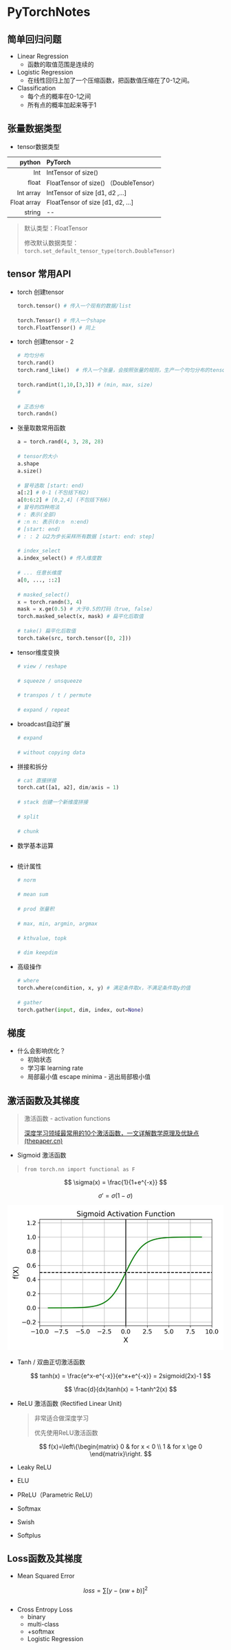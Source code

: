 # PyTorchNotes

## 简单回归问题

- Linear Regression
  - 函数的取值范围是连续的
- Logistic Regression
  - 在线性回归上加了一个压缩函数，把函数值压缩在了0-1之间。
- Classification
  - 每个点的概率在0-1之间
  - 所有点的概率加起来等于1



## 张量数据类型

- tensor数据类型

|      python | PyTorch                                |
| ----------: | :------------------------------------- |
|         Int | IntTensor of size()                    |
|       float | FloatTensor of size() （DoubleTensor） |
|   Int array | IntTensor of size [d1, d2 ,…]          |
| Float array | FloatTensor of size [d1, d2, …]        |
|      string | --                                     |

> 默认类型：FloatTensor 
>
> 修改默认数据类型：`torch.set_default_tensor_type(torch.DoubleTensor)`

## tensor 常用API

- torch 创建tensor

  ```python
  torch.tensor() # 传入一个现有的数据/list
  
  torch.Tensor() # 传入一个shape
  torch.FloatTensor() # 同上
  ```

- torch 创建tensor - 2

  ```python
  # 均匀分布
  torch.rand()
  torch.rand_like()  # 传入一个张量，会按照张量的规则，生产一个均匀分布的tensor
  
  torch.randint(1,10,[3,3]) # (min, max, size) 
  # 
  
  # 正态分布
  torch.randn()
  ```

- 张量取数常用函数

  ```python
  a = torch.rand(4, 3, 28, 28)
  
  # tensor的大小
  a.shape
  a.size()
  
  # 冒号选取 [start: end)
  a[:2] # 0-1 (不包括下标2)
  a[0:6:2] # [0,2,4] (不包括下标6)
  # 冒号的四种用法
  # : 表示(全部)
  # :n n: 表示(0:n  n:end)
  # [start: end)
  # : : 2 以2为步长采样所有数据 [start: end: step]
  
  # index_select
  a.index_select() # 传入维度数
  
  # ... 任意长维度
  a[0, ..., ::2]
  
  # masked_select()
  x = torch.randn(3, 4)
  mask = x.ge(0.5) # 大于0.5的打码（true, false）
  torch.masked_select(x, mask) # 扁平化后取值
  
  # take() 扁平化后取值
  torch.take(src, torch.tensor([0, 2]))
  ```

- tensor维度变换

  ```python
  # view / reshape
  
  # squeeze / unsqueeze
  
  # transpos / t / permute
  
  # expand / repeat
  ```

- broadcast自动扩展

  ```python
  # expand
  
  # without copying data
  ```

- 拼接和拆分

  ```python
  # cat 直接拼接
  torch.cat([a1, a2], dim/axis = 1)
  
  # stack 创建一个新维度拼接
  
  # split 
  
  # chunk
  ```

- 数学基本运算

  ```python 
  ```

  

- 统计属性

  ```python
  # norm
  
  # mean sum
  
  # prod 张量积
  
  # max, min, argmin, argmax
  
  # kthvalue, topk
  
  # dim keepdim 
  ```

- 高级操作

  ```python 
  # where
  torch.where(condition, x, y) # 满足条件取x，不满足条件取y的值
  
  # gather
  torch.gather(input, dim, index, out=None)
  ```

  

## 梯度

- 什么会影响优化？
  - 初始状态
  - 学习率 learning rate 
  -  局部最小值 escape minima - 逃出局部极小值



## 激活函数及其梯度

> 激活函数 - activation functions
>
> [深度学习领域最常用的10个激活函数，一文详解数学原理及优缺点 (thepaper.cn)](https://m.thepaper.cn/baijiahao_11444171)

-  Sigmoid 激活函数

  > `from torch.nn import functional as F`

  $$
  \sigma(x) = \frac{1}{1+e^{-x}}
  $$

  $$
  \sigma' = \sigma(1-\sigma)
  $$

   ![image](./images/001.jpg)





- Tanh / 双曲正切激活函数

  > 

  $$
  tanh(x) = \frac{e^x-e^{-x}}{e^x+e^{-x}} = 2sigmoid(2x)-1
  $$

  $$
  \frac{d}{dx}tanh(x) = 1-tanh^2(x)
  $$

  



- ReLU 激活函数  (Rectified Linear Unit)

  > 非常适合做深度学习
  >
  > 优先使用ReLU激活函数

  $$
  f(x)=\left\{\begin{matrix}
   0 & for x < 0 \\
  1 & for x \ge 0
  \end{matrix}\right.
  $$





- Leaky ReLU
- ELU
- PReLU（Parametric ReLU）
- Softmax
- Swish
- Softplus



## Loss函数及其梯度

- Mean Squared Error

$$
loss =\sum[y-(xw+b)]^2
$$

```python
```



- Cross Entropy Loss
  - binary
  - multi-class
  - +softmax
  - Logistic Regression









